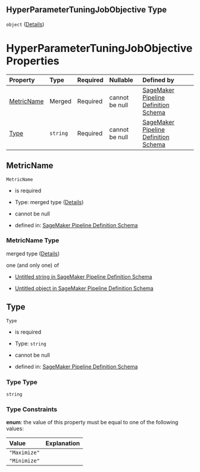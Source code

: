 ## HyperParameterTuningJobObjective Type

`object` ([Details](pipeline-definition-definitions-tuningstep-properties-arguments-properties-hyperparametertuningjobconfig-properties-hyperparametertuningjobobjective.md))

# HyperParameterTuningJobObjective Properties

| Property                  | Type     | Required | Nullable       | Defined by                                                                                                                                                                                                                                                                                                                                                                                                                                                            |
| :------------------------ | :------- | :------- | :------------- | :-------------------------------------------------------------------------------------------------------------------------------------------------------------------------------------------------------------------------------------------------------------------------------------------------------------------------------------------------------------------------------------------------------------------------------------------------------------------- |
| [MetricName](#metricname) | Merged   | Required | cannot be null | [SageMaker Pipeline Definition Schema](pipeline-definition-definitions-stringargumentvalue.md "https://github.com/jerrypeng7773/sagemaker-model-building-pipeline-definition-JSON-schema/schema/#/definitions/TuningStep/properties/Arguments/properties/HyperParameterTuningJobConfig/properties/HyperParameterTuningJobObjective/properties/MetricName")                                                                                                            |
| [Type](#type)             | `string` | Required | cannot be null | [SageMaker Pipeline Definition Schema](pipeline-definition-definitions-tuningstep-properties-arguments-properties-hyperparametertuningjobconfig-properties-hyperparametertuningjobobjective-properties-type.md "https://github.com/jerrypeng7773/sagemaker-model-building-pipeline-definition-JSON-schema/schema/#/definitions/TuningStep/properties/Arguments/properties/HyperParameterTuningJobConfig/properties/HyperParameterTuningJobObjective/properties/Type") |

## MetricName



`MetricName`

*   is required

*   Type: merged type ([Details](pipeline-definition-definitions-stringargumentvalue.md))

*   cannot be null

*   defined in: [SageMaker Pipeline Definition Schema](pipeline-definition-definitions-stringargumentvalue.md "https://github.com/jerrypeng7773/sagemaker-model-building-pipeline-definition-JSON-schema/schema/#/definitions/TuningStep/properties/Arguments/properties/HyperParameterTuningJobConfig/properties/HyperParameterTuningJobObjective/properties/MetricName")

### MetricName Type

merged type ([Details](pipeline-definition-definitions-stringargumentvalue.md))

one (and only one) of

*   [Untitled string in SageMaker Pipeline Definition Schema](pipeline-definition-definitions-stringargumentvalue-oneof-0.md "check type definition")

*   [Untitled object in SageMaker Pipeline Definition Schema](pipeline-definition-definitions-getfunction.md "check type definition")

## Type



`Type`

*   is required

*   Type: `string`

*   cannot be null

*   defined in: [SageMaker Pipeline Definition Schema](pipeline-definition-definitions-tuningstep-properties-arguments-properties-hyperparametertuningjobconfig-properties-hyperparametertuningjobobjective-properties-type.md "https://github.com/jerrypeng7773/sagemaker-model-building-pipeline-definition-JSON-schema/schema/#/definitions/TuningStep/properties/Arguments/properties/HyperParameterTuningJobConfig/properties/HyperParameterTuningJobObjective/properties/Type")

### Type Type

`string`

### Type Constraints

**enum**: the value of this property must be equal to one of the following values:

| Value        | Explanation |
| :----------- | :---------- |
| `"Maximize"` |             |
| `"Minimize"` |             |
